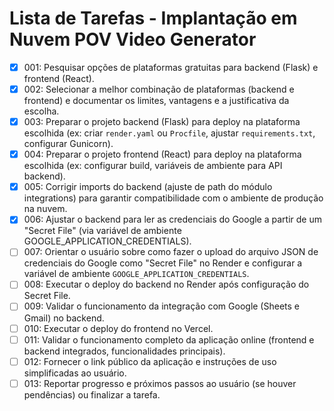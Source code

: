 # Lista de Tarefas - Implantação em Nuvem POV Video Generator

- [x] 001: Pesquisar opções de plataformas gratuitas para backend (Flask) e frontend (React).
- [x] 002: Selecionar a melhor combinação de plataformas (backend e frontend) e documentar os limites, vantagens e a justificativa da escolha.
- [x] 003: Preparar o projeto backend (Flask) para deploy na plataforma escolhida (ex: criar `render.yaml` ou `Procfile`, ajustar `requirements.txt`, configurar Gunicorn).
- [x] 004: Preparar o projeto frontend (React) para deploy na plataforma escolhida (ex: configurar build, variáveis de ambiente para API backend).
- [x] 005: Corrigir imports do backend (ajuste de path do módulo integrations) para garantir compatibilidade com o ambiente de produção na nuvem.
- [x] 006: Ajustar o backend para ler as credenciais do Google a partir de um "Secret File" (via variável de ambiente GOOGLE_APPLICATION_CREDENTIALS).
- [ ] 007: Orientar o usuário sobre como fazer o upload do arquivo JSON de credenciais do Google como "Secret File" no Render e configurar a variável de ambiente `GOOGLE_APPLICATION_CREDENTIALS`.
- [ ] 008: Executar o deploy do backend no Render após configuração do Secret File.
- [ ] 009: Validar o funcionamento da integração com Google (Sheets e Gmail) no backend.
- [ ] 010: Executar o deploy do frontend no Vercel.
- [ ] 011: Validar o funcionamento completo da aplicação online (frontend e backend integrados, funcionalidades principais).
- [ ] 012: Fornecer o link público da aplicação e instruções de uso simplificadas ao usuário.
- [ ] 013: Reportar progresso e próximos passos ao usuário (se houver pendências) ou finalizar a tarefa.
